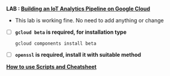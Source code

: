 **LAB : [Building an IoT Analytics Pipeline on Google Cloud](https://www.qwiklabs.com/focuses/605?parent=catalog)**
 - This lab is working fine. No need to add anything or change 
 - [ ] **`gcloud beta` is required, for installation type**

       gcloud components install beta
 - [ ] **`openssl` is required, install it with suitable method**

**[How to use Scripts and Cheatsheet](/HOW-TO.md)**
